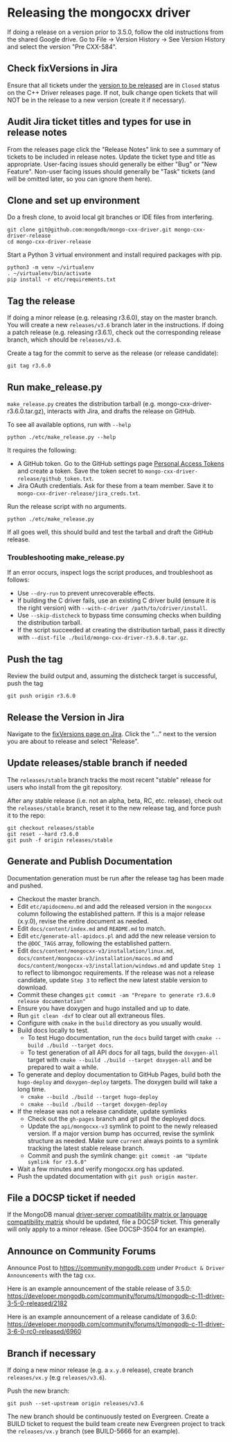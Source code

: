 # Releasing the mongocxx driver

If doing a release on a version prior to 3.5.0, follow the old instructions from the shared Google drive. Go to File -> Version History -> See Version History and select the version "Pre CXX-584".

## Check fixVersions in Jira

Ensure that all tickets under the [version to be released](https://jira.mongodb.org/projects/CXX?selectedItem=com.atlassian.jira.jira-projects-plugin%3Arelease-page&status=unreleased) are in `Closed` status on the C++ Driver releases page. If not, bulk change open tickets that will NOT be in the release to a new version (create it if necessary).

## Audit Jira ticket titles and types for use in release notes
From the releases page click the "Release Notes" link to see a summary of tickets to be included in release notes. Update the ticket type and title as appropriate. User-facing issues should generally be either "Bug" or "New Feature". Non-user facing issues should generally be "Task" tickets (and will be omitted later, so you can ignore them here).

## Clone and set up environment
Do a fresh clone, to avoid local git branches or IDE files from interfering.
```
git clone git@github.com:mongodb/mongo-cxx-driver.git mongo-cxx-driver-release
cd mongo-cxx-driver-release
```

Start a Python 3 virtual environment and install required packages with pip.
```
python3 -m venv ~/virtualenv
. ~/virtualenv/bin/activate
pip install -r etc/requirements.txt
```

## Tag the release

If doing a minor release (e.g. releasing r3.6.0), stay on the master branch. You will create a new `releases/v3.6` branch later in the instructions.
If doing a patch release (e.g. releasing r3.6.1), check out the corresponding release branch, which should be `releases/v3.6`.

Create a tag for the commit to serve as the release (or release candidate):

```
git tag r3.6.0
```

## Run make_release.py

`make_release.py` creates the distribution tarball (e.g. mongo-cxx-driver-r3.6.0.tar.gz), interacts with Jira, and drafts the release on GitHub.

To see all available options, run with `--help`
```
python ./etc/make_release.py --help
```

It requires the following:
- A GitHub token. Go to the GitHub settings page [Personal Access Tokens](https://github.com/settings/tokens) and create a token. Save the token secret to `mongo-cxx-driver-release/github_token.txt`.
- Jira OAuth credentials. Ask for these from a team member. Save it to `mongo-cxx-driver-release/jira_creds.txt`.

Run the release script with no arguments.
```
python ./etc/make_release.py
```

If all goes well, this should build and test the tarball and draft the GitHub release.

### Troubleshooting make_release.py
If an error occurs, inspect logs the script produces, and troubleshoot as follows:
- Use `--dry-run` to prevent unrecoverable effects.
- If building the C driver fails, use an existing C driver build (ensure it is the right version) with `--with-c-driver /path/to/cdriver/install`.
- Use `--skip-distcheck` to bypass time consuming checks when building the distribution tarball.
- If the script succeeded at creating the distribution tarball, pass it directly with `--dist-file ./build/mongo-cxx-driver-r3.6.0.tar.gz`.

## Push the tag
Review the build output and, assuming the distcheck target is successful, push the tag

```
git push origin r3.6.0
```

## Release the Version in Jira
Navigate to the [fixVersions page on Jira](https://jira.mongodb.org/plugins/servlet/project-config/CXX/versions?status=unreleased). Click the "..." next to the version you are about to release and select "Release".

## Update releases/stable branch if needed
The `releases/stable` branch tracks the most recent "stable" release for users who install from the git repository.

After any stable release (i.e. not an alpha, beta, RC, etc. release), check out the `releases/stable` branch, reset it to the new release tag, and force push it to the repo:

```
git checkout releases/stable
git reset --hard r3.6.0
git push -f origin releases/stable
```

## Generate and Publish Documentation

Documentation generation must be run after the release tag has been made and pushed.

- Checkout the master branch.
- Edit `etc/apidocmenu.md` and add the released version in the `mongocxx` column following the established pattern. If this is a major release (x.y.0), revise the entire document as needed.
- Edit `docs/content/index.md` and `README.md` to match.
- Edit `etc/generate-all-apidocs.pl` and add the new release version to the `@DOC_TAGS` array, following the established pattern.
- Edit `docs/content/mongocxx-v3/installation/linux.md`, `docs/content/mongocxx-v3/installation/macos.md` and `docs/content/mongocxx-v3/installation/windows.md` and update `Step 1` to reflect to libmongoc requirements. If the release was not a release candidate, update `Step 3` to reflect the new latest stable version to download.
- Commit these changes `git commit -am "Prepare to generate r3.6.0 release documentation"`
- Ensure you have doxygen and hugo installed and up to date.
- Run `git clean -dxf` to clear out all extraneous files.
- Configure with `cmake` in the `build` directory as you usually would.
- Build docs locally to test.
    - To test Hugo documentation, run the `docs` build target with `cmake --build ./build --target docs`.
    - To test generation of all API docs for all tags, build the  `doxygen-all` target with `cmake --build ./build --target doxygen-all` and be prepared to wait a while.
- To generate and deploy documentation to GitHub Pages, build both the `hugo-deploy` and `doxygen-deploy` targets. The doxygen build will take a long time.
    - `cmake --build ./build --target hugo-deploy`
    - `cmake --build ./build --target doxygen-deploy`
- If the release was not a release candidate, update symlinks
    - Check out the `gh-pages` branch and git pull the deployed docs.
    - Update the `api/mongocxx-v3` symlink to point to the newly released version. If a major version bump has occurred, revise the symlink structure as needed. Make sure `current` always points to a symlink tracking the latest stable release branch.
    - Commit and push the symlink change: `git commit -am "Update symlink for r3.6.0"`
- Wait a few minutes and verify mongocxx.org has updated.
- Push the updated documentation with `git push origin master`.

## File a DOCSP ticket if needed
If the MongoDB manual [driver-server compatibility matrix or language compatibility matrix](https://docs.mongodb.com/drivers/driver-compatibility-reference) should be updated, file a DOCSP ticket. This generally will only apply to a minor release. (See DOCSP-3504 for an example).

## Announce on Community Forums
Announce
Post to https://community.mongodb.com under `Product & Driver Announcements` with the tag `cxx`.

Here is an example announcement of the stable release of 3.5.0:
https://developer.mongodb.com/community/forums/t/mongodb-c-11-driver-3-5-0-released/2182

Here is an example announcement of a release candidate of 3.6.0:
https://developer.mongodb.com/community/forums/t/mongodb-c-11-driver-3-6-0-rc0-released/6960

## Branch if necessary
If doing a new minor release (e.g. a `x.y.0` release), create branch `releases/vx.y`  (e.g `releases/v3.6`).

Push the new branch:
```
git push --set-upstream origin releases/v3.6
```

The new branch should be continuously tested on Evergreen. Create a BUILD ticket to request the build team create new Evergreen project to track the `releases/vx.y` branch (see BUILD-5666 for an example).
